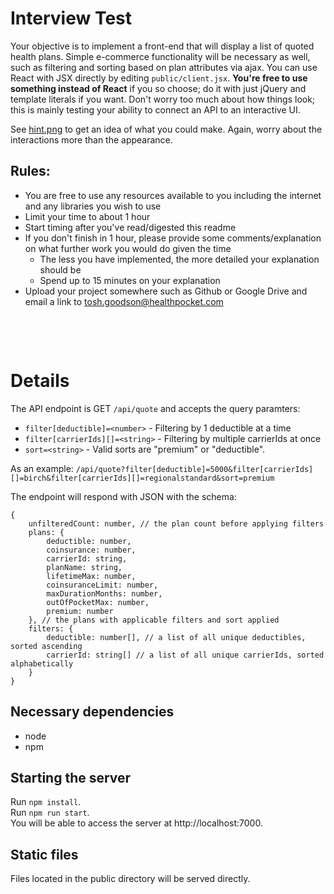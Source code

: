 # Interview Test

Your objective is to implement a front-end that will display a list of quoted health plans. Simple e-commerce functionality will be necessary as well, such as filtering and sorting based on plan attributes via ajax. You can use React with JSX directly by editing `public/client.jsx`. **You're free to use something instead of React** if you so choose; do it with just jQuery and template literals if you want. Don't worry too much about how things look; this is mainly testing your ability to connect an API to an interactive UI.

See [hint.png](./hint.png) to get an idea of what you could make. Again, worry about the interactions more than the appearance. 

## Rules:
- You are free to use any resources available to you including the internet and any libraries you wish to use
- Limit your time to about 1 hour
- Start timing after you've read/digested this readme
- If you don't finish in 1 hour, please provide some comments/explanation on what further work you would do given the time
	- The less you have implemented, the more detailed your explanation should be
	- Spend up to 15 minutes on your explanation
- Upload your project somewhere such as Github or Google Drive and email a link to tosh.goodson@healthpocket.com

&nbsp;

&nbsp;


# Details

The API endpoint is GET `/api/quote` and accepts the query paramters:
- `filter[deductible]=<number>` - Filtering by 1 deductible at a time
- `filter[carrierIds][]=<string>` - Filtering by multiple carrierIds at once
- `sort=<string>` - Valid sorts are "premium" or "deductible".

As an example: `/api/quote?filter[deductible]=5000&filter[carrierIds][]=birch&filter[carrierIds][]=regionalstandard&sort=premium`

The endpoint will respond with JSON with the schema:
```
{
    unfilteredCount: number, // the plan count before applying filters
    plans: {
		deductible: number,
		coinsurance: number,
		carrierId: string,
		planName: string,
		lifetimeMax: number,
		coinsuranceLimit: number,
		maxDurationMonths: number,
		outOfPocketMax: number,
		premium: number
	}, // the plans with applicable filters and sort applied
    filters: {
        deductible: number[], // a list of all unique deductibles, sorted ascending
        carrierId: string[] // a list of all unique carrierIds, sorted alphabetically
    }
}
```


## Necessary dependencies

- node
- npm

## Starting the server

Run `npm install`.  
Run `npm run start`.  
You will be able to access the server at http://localhost:7000.

## Static files

Files located in the public directory will be served directly. 
